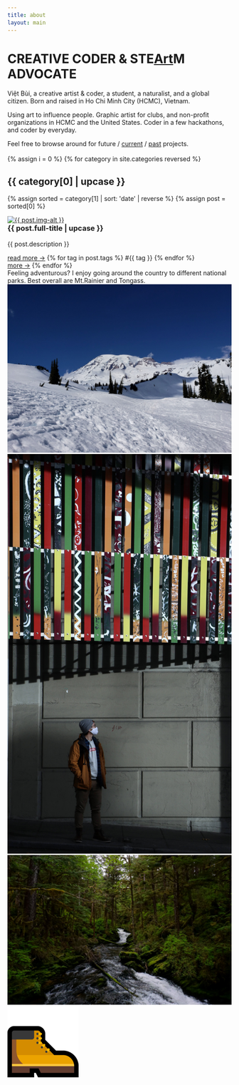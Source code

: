 ```yaml
---
title: about
layout: main
---
```


# CREATIVE CODER & STE<a style="text-transform: capitalize" class="link coloranimate hover-underline-animation" href="/art">Art</a>M ADVOCATE

Việt Bùi, a creative artist & coder, a student, a naturalist, and a global citizen. Born and raised in Ho Chi Minh City (HCMC), Vietnam.

Using art to influence people. Graphic artist for clubs, and non-profit organizations in HCMC and the United States. Coder in a few hackathons, and coder by everyday.

Feel free to browse around for future / <a class="link hover-underline-animation"
        href="https://vietbuiminh.github.io/EDGE-Coding-Intern/lulac/">current</a> / <a
        class="link hover-underline-animation" href="http://webgeeksrus.com/test/her2o/">past</a> projects.
<br>
<br>
{% assign i = 0 %}
{% for category in site.categories reversed %}

## {{ category[0] | upcase }}
{% assign sorted = category[1] | sort: 'date' | reverse  %}
{% assign post = sorted[0] %}

<div class="gallery" style="animation-delay:calc({% increment i %} * 0.1s);" >
    <a target="_blank" href="{{ post.image }}">
        <img src="{{ post.image }}" alt="{{ post.img-alt }}" />
    </a>
    <div class="desc">
        <h3 style="margin-top: 0">{{ post.full-title | upcase }}</h3>
        <p>{{ post.description }}</p>
        <span class="bottomrow">
            <span class="tags">
                <a class="button link" href="{{ post.url }}">
                    read more &#x2192;</a>
            </span>
            <span class="tags">
                {% for tag in post.tags %}
                <a class="tag link">#{{ tag }}</a>
                {% endfor %}
            </span>
        </span>
    </div>
</div>
<a class="link hover-underline-animation" href="{{category[0]}}">more &#x2192;</a>
{% endfor %}
<br>
Feeling adventurous? I enjoy going around the country to different national parks. Best overall are Mt.Rainier and Tongass.
<div class="imgrow">
        <a class="grayscl" target="_blank" href="./img/rainier.jpg">
                <img src="/img/rainier.jpg" alt="Mt. Rainier National Park">
        </a>
        <a class="grayscl" target="_blank" href="./img/me.jpg">
                <img src="/img/me.jpg" alt="Viet Bui in Seattle">
        </a>
        <a class="grayscl" target="_blank" href="./img/tongass.jpg">
                <img src="/img/tongass.jpg" alt="Tongass National Park">
        </a>
        <div class="sticker">
                <a>
                <img src="/img/ms-hiking-boots-emoji.png" alt="Hiking boots emoji">
                </a>
        </div>
</div>
<br>
